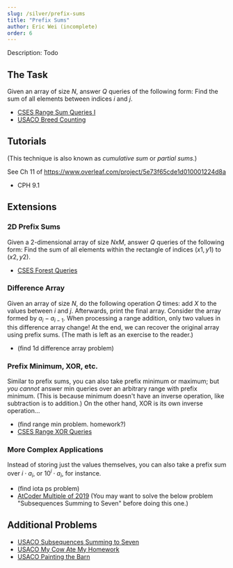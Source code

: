 ```yaml
---
slug: /silver/prefix-sums
title: "Prefix Sums"
author: Eric Wei (incomplete)
order: 6
---
```


<div class="syllabus-only">
  Description: Todo
</div>

<!-- END DESCRIPTION -->

## The Task

Given an array of size $N$, answer $Q$ queries of the following form: Find the sum of all elements between indices $i$ and $j$.

 -  [CSES Range Sum Queries I](https://cses.fi/problemset/task/1646)
 -  [USACO Breed Counting](http://www.usaco.org/index.php?page=viewproblem2&cpid=572)

## Tutorials

(This technique is also known as *cumulative sum* or *partial sums*.)

See Ch 11 of https://www.overleaf.com/project/5e73f65cde1d010001224d8a

 - CPH 9.1

## Extensions

### 2D Prefix Sums

Given a 2-dimensional array of size $NxM$, answer $Q$ queries of the following form: Find the sum of all elements within the rectangle of indices $(x1,y1)$ to $(x2,y2)$.

 - [CSES Forest Queries](https://cses.fi/problemset/task/1652)

### Difference Array

Given an array of size $N$, do the following operation $Q$ times: add $X$ to the values between $i$ and $j$. Afterwards, print the final array.
Consider the array formed by $a_i-a_{i-1}$. When processing a range addition, only two values in this difference array change! At the end, we can recover the original array using prefix sums. (The math is left as an exercise to the reader.)

 - (find 1d difference array problem) 

### Prefix Minimum, XOR, etc.

Similar to prefix sums, you can also take prefix minimum or maximum; but *you cannot* answer min queries over an arbitrary range with prefix minimum. (This is because minimum doesn't have an inverse operation, like subtraction is to addition.)
On the other hand, XOR is its own inverse operation...
 - (find range min problem. homework?)
 - [CSES Range XOR Queries](https://cses.fi/problemset/task/1650)

### More Complex Applications
Instead of storing just the values themselves, you can also take a prefix sum over $i\cdot a_i$, or $10^i \cdot a_i$, for instance.
 - (find iota ps problem)
 - [AtCoder Multiple of 2019](https://atcoder.jp/contests/abc164/tasks/abc164_d) (You may want to solve the below problem "Subsequences Summing to Seven" before doing this one.)

## Additional Problems
 - [USACO Subsequences Summing to Seven](http://www.usaco.org/index.php?page=viewproblem2&cpid=595)
 - [USACO My Cow Ate My Homework](http://usaco.org/index.php?page=viewproblem2&cpid=762)
 - [USACO Painting the Barn](http://www.usaco.org/index.php?page=viewproblem2&cpid=919)
